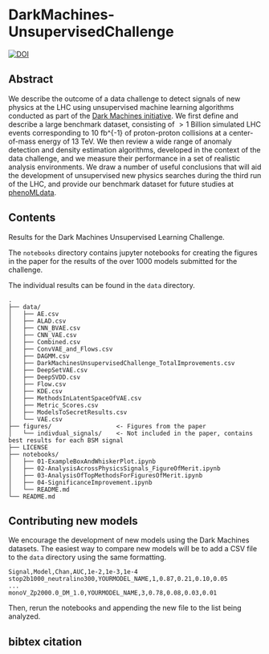# DarkMachines-UnsupervisedChallenge
[![DOI](https://zenodo.org/badge/364732311.svg)](https://zenodo.org/badge/latestdoi/364732311)

## Abstract
We describe the outcome of a data challenge to detect signals of new physics at the LHC using unsupervised machine learning algorithms conducted as part of the
[Dark Machines initiative](https://www.darkmachines.org).
We first define and describe a large benchmark dataset, consisting of $>1$ Billion simulated LHC events corresponding to 10 fb^{-1} of proton-proton collisions at a center-of-mass energy of 13 TeV. We then review a wide range of anomaly detection and density estimation algorithms, developed in the context of the data challenge, and we measure their performance in a set of realistic analysis environments. We draw a number of useful conclusions that will aid the development of unsupervised new physics searches during the third run of the LHC, and provide our benchmark dataset for future studies at [phenoMLdata](https://www.phenoMLdata.org).

## Contents
Results for the Dark Machines Unsupervised Learning Challenge.

The `notebooks` directory contains jupyter notebooks for creating the figures in the paper for the results of the over 1000 models submitted for the challenge.

The individual results can be found in the `data` directory.
```
.
├── data/
│   ├── AE.csv
│   ├── ALAD.csv
│   ├── CNN_BVAE.csv
│   ├── CNN_VAE.csv
│   ├── Combined.csv
│   ├── ConvVAE_and_Flows.csv
│   ├── DAGMM.csv
│   ├── DarkMachinesUnsupervisedChallenge_TotalImprovements.csv
│   ├── DeepSetVAE.csv
│   ├── DeepSVDD.csv
│   ├── Flow.csv
│   ├── KDE.csv
│   ├── MethodsInLatentSpaceOfVAE.csv
│   ├── Metric_Scores.csv
│   ├── ModelsToSecretResults.csv
│   └── VAE.csv
├── figures/                  <- Figures from the paper
│   └── indivdual_signals/    <- Not included in the paper, contains best results for each BSM signal
├── LICENSE
├── notebooks/
│   ├── 01-ExampleBoxAndWhiskerPlot.ipynb
│   ├── 02-AnalysisAcrossPhysicsSignals_FigureOfMerit.ipynb
│   ├── 03-AnalysisOfTopMethodsForFiguresOfMerit.ipynb
│   ├── 04-SignificanceImprovement.ipynb
│   └── README.md
└── README.md
```

## Contributing new models
We encourage the development of new models using the Dark Machines datasets.
The easiest way to compare new models will be to add a CSV file to the `data` directory using the same formatting.
```
Signal,Model,Chan,AUC,1e-2,1e-3,1e-4
stop2b1000_neutralino300,YOURMODEL_NAME,1,0.87,0.21,0.10,0.05
...
monoV_Zp2000.0_DM_1.0,YOURMODEL_NAME,3,0.78,0.08,0.03,0.01
```
Then, rerun the notebooks and appending the new file to the list being analyzed.

## bibtex citation
